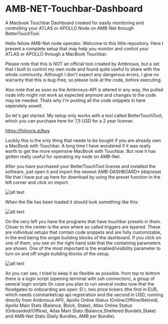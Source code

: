 # AMB-NET-Touchbar-Dashboard
A Macbook Touchbar Dashboard created for easily monitoring and controlling your 
ATLAS or APOLLO Node on AMB-Net through BetterTouchTool.

Hello fellow AMB-Net node operator. Welcome to this little repository.
Here I present a complete setup that may help you monitor and control your ATLAS or APOLLO through a MacBook Touchbar.

Please note that this is NOT an official tool created by Ambrosus, but a set that I built to control my own node and found quite useful to share with the whole community. 
Although I don't expect any dangerous errors, I give no warranty that this is bug-free, so please look at the code, before executing. 

Also note that as soon as the Ambrosus-API is altered in any way, the pulled node info might not work as expected anymore and changes to the code may be needed. Thats why I'm posting all the code snippets in here seperately aswell.

So let's get started. My setup only works with a tool called BetterTouchTool, which you can purchase here for 7,5 USD for a 2 year license:

https://folivora.ai/buy

Luckily this is the only thing that needs to be bought if you are already own a MacBook with Touchbar. A long time I have wondered if it was really worth to get the more expensive MacBook with Touchbar. But now it has gotten really useful for operating my node on AMB-Net.


After you have purchased your BetterTouchTool license and installed the software, 
just open it and import the newest AMB-DASHBOARD*.bbtpreset file that I have put up here for download by using the preset function in the left corner and click on import.

![alt text](https://github.com/inlak16/AMB-NET-Touchbar-Dashboard/blob/master/tutorial-images/01.png)

When the file has been loaded it should look something like this:

![alt text](https://github.com/inlak16/AMB-NET-Touchbar-Dashboard/blob/master/tutorial-images/02.png)

On the very left you have the programs that have touchbar presets in them. Closer to the center is the area where so called triggers are layered. These are individual setups that contain code snippets and are fully customizable, in the end being the single building blocks of the dashboard. If you click on one of them, you see on the right hand side that the containing parameters are shown. One of the most important is the enabled/visibility parameter to turn on and off single building blocks of the setup.

![alt text](https://github.com/inlak16/AMB-NET-Touchbar-Dashboard/blob/master/tutorial-images/03.png)

As you can see, I tried to keep it as flexible as possible. from top to bottom there is a login script (opening terminal with ssh connection), a group of several login scripts (In case you plan to run several nodes now that the floodgates to onboarding are open :D ), two price tickers (the first in EUR, which needs coinmarketcap api registration and the second in USD, running directly from Ambrosus API), Apollo Online Status (Online/Offline/Retired), Apollo Main Stats (Balance, Block, Stake), Atlas Online Status (Onboarded/Offline), Atlas Main Stats (Balance,Sheltered Bundels,Stake) and AMB-Net Stats (Daily Bundles, AMB per Bundle).
